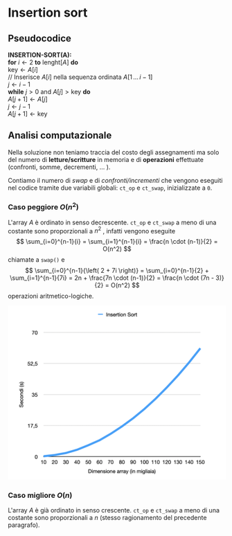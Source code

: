 # Insertion sort

## Pseudocodice

**INSERTION-SORT(A):** <br>
**for** $i \leftarrow 2$ **to** $\text{lenght}[A]$ **do**  <br>
	 $\text{key} \leftarrow A[i]$ <br>
		 // Inserisce $A[i]$ nella sequenza ordinata $A[1 \, \ldots \, i-1]$ <br>
		$j \leftarrow i-1$ <br>
		**while** $j>0 \text{ and } A[j]>\text{key}$ **do** <br>
			$A[j+1] \leftarrow A[j]$ <br>
			$j \leftarrow j-1$ <br>
		$A[j+1] \leftarrow \text{key}$ <br>

## Analisi computazionale
Nella soluzione non teniamo traccia del costo degli assegnamenti ma solo del numero di **letture/scritture** in memoria e di **operazioni** effettuate (confronti, somme, decrementi, $\ldots$ ). 

Contiamo il numero di *swap* e di *confronti/incrementi* che vengono eseguiti nel codice tramite due variabili globali: `ct_op` e `ct_swap`, inizializzate a `0`.

### Caso peggiore $O(n^2)$
L'array $A$ è ordinato in senso decrescente.
`ct_op` e `ct_swap` a meno di una costante sono proporzionali a $n^2$ , infatti vengono eseguite    $$	
	\sum_{i=0}^{n-1}{i} = 
	\sum_{i=1}^{n-1}{i} = 
	\frac{n \cdot (n-1)}{2} = O(n^2)
$$ chiamate a `swap()` e    $$
	\sum_{i=0}^{n-1}{\left( 2 + 7i \right)} =
	\sum_{i=0}^{n-1}{2} + \sum_{i=1}^{n-1}{7i} =
	2n + \frac{7n \cdot (n-1)}{2} =
	\frac{n \cdot (7n - 3)}{2} = O(n^2)
$$ operazioni aritmetico-logiche.

![img](../images/time_insertion_sort.png)

### Caso migliore $O(n)$
L'array $A$ è già ordinato in senso crescente.
`ct_op` e `ct_swap` a meno di una costante sono proporzionali a $n$ (stesso ragionamento del precedente paragrafo).